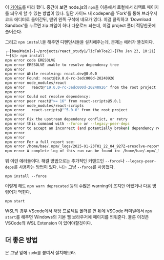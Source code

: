 이 [가이드](https://react.dev/learn/tutorial-tic-tac-toe)를 따라 했다.
중간에 보면 node.js의 `npm`을 이용해서 로컬에서 리엑트 페이지를 띄우게 할 수 있는 방법이 있다.
일단 가이드 내 codepen을 'Fork'를 통해 브라우저 코드 에디터로 들어간뒤, 맨위 왼쪽 구석에 네모가 있다. 이걸 클릭하고 'Download Sandbox'를 누르면 zip 파일이 하나 다운로드 되는데, 이걸 project 폴더 적당한곳에 풀어준다. 

그리고 `npm install`을 해주면 디펜던시들을 설치해주는데, 문제는 에러가 뜰것이다. 
```bash
┌─[bae@Main]-[~/projects/react_study1/TicTakToe2]-[Thu Jan 23, 10:21]
└─[$]> npm install
npm error code ERESOLVE
npm error ERESOLVE unable to resolve dependency tree
npm error
npm error While resolving: react.dev@0.0.0
npm error Found: react@19.0.0-rc-3edc000d-20240926
npm error node_modules/react
npm error   react@"19.0.0-rc-3edc000d-20240926" from the root project
npm error
npm error Could not resolve dependency:
npm error peer react@">= 16" from react-scripts@5.0.1
npm error node_modules/react-scripts
npm error   react-scripts@"^5.0.0" from the root project
npm error
npm error Fix the upstream dependency conflict, or retry
npm error this command with --force or --legacy-peer-deps
npm error to accept an incorrect (and potentially broken) dependency resolution.
npm error
npm error
npm error For a full report see:
npm error /home/bae/.npm/_logs/2025-01-23T01_22_04_927Z-eresolve-report.txt
npm error A complete log of this run can be found in: /home/bae/.npm/_logs/2025-01-23T01_22_04_927Z-debug-0.log
```
뭐 이런 에러들이다. 해결 방법으로는 추가적인 커맨드인 `--force`나 `--legacy-peer-deps`를 사용하는 방법이 있다. 
나는 그냥 `--force`를 사용했다.
```
npm install --force
```
이렇게 해도 `npm warn deprecated` 등의 수많은 warning이 뜨지만 어쨌거나 다음 명령어가 먹힌다.
```
npm start
```
WSL의 경우 VScode에서 해당 프로젝트 폴더를 연 뒤에 VSCode 터미널에서 `npm start`를 해주면 Windows의 기본 웹 브라우저에 페이지를 띄워준다. 물론 이것은 VSCode의 WSL Extension 이 있어야할것이다.

## 더 좋은 방법
은 그냥 앞에 `sudo`를 붙여서 설치해보라.